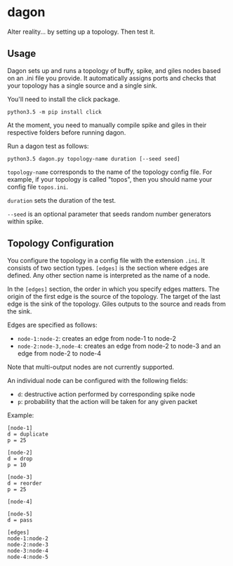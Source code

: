 # dagon

Alter reality... by setting up a topology. Then test it.

## Usage

Dagon sets up and runs a topology of buffy, spike, and giles nodes
based on an .ini file you provide. It automatically assigns ports
and checks that your topology has a single source and a single sink.

You'll need to install the click package.

```
python3.5 -m pip install click
```

At the moment, you need to manually compile spike and giles in their
respective folders before running dagon.

Run a dagon test as follows:

```python3.5 dagon.py topology-name duration [--seed seed]```

```topology-name``` corresponds to the name of the topology config file.
For example, if your topology is called "topos", then you should name
your config file ```topos.ini```.

```duration``` sets the duration of the test.

```--seed``` is an optional parameter that seeds random number generators within spike.

## Topology Configuration

You configure the topology in a config file with the extension ```.ini```.
It consists of two section types. ```[edges]```
is the section where edges are defined. Any other section name is interpreted
as the name of a node.

In the ```[edges]``` section, the order in which you specify edges matters. The origin of the first edge
is the source of the topology. The target of the last edge is the sink of
the topology. Giles outputs to the source and reads from the sink.  

Edges are specified as follows:  
* ```node-1:node-2```: creates an edge from node-1 to node-2
* ```node-2:node-3,node-4```: creates an edge from node-2 to node-3 and an edge from node-2 to node-4

Note that multi-output nodes are not currently supported.

An individual node can be configured with the following fields:  
* ```d```: destructive action performed by corresponding spike node
* ```p```: probability that the action will be taken for any given packet

Example:

```
[node-1]
d = duplicate
p = 25

[node-2]
d = drop
p = 10

[node-3]
d = reorder
p = 25

[node-4]

[node-5]
d = pass

[edges]
node-1:node-2
node-2:node-3
node-3:node-4
node-4:node-5
```
